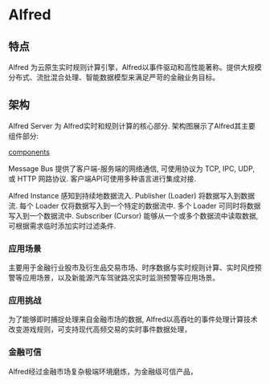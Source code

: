 # Alfred

## 特点
Alfred 为云原生实时规则计算引擎，Alfred以事件驱动和高性能著称。提供大规模分布式、流批混合处理、智能数据模型来满足严苛的金融业务目标。

## 架构

Alfred Server 为 Alfred实时和规则计算的核心部分. 架构图展示了Alfred其主要组件部分:

[components](https://github.com/datasphere-oss/Alfred/blob/main/picture/Pub-Sub.png)

Message Bus 提供了客户端-服务端的网络通信, 可使用协议为 TCP, IPC, UDP, 或 HTTP 网路协议. 客户端API可使用多种语言进行集成对接.

Alfred Instance 感知到持续地数据流入. Publisher (Loader) 将数据写入到数据流. 每个 Loader 仅将数据写入到一个特定的数据流中. 多个 Loader 可同时将数据写入到一个数据流中. Subscriber (Cursor) 能够从一个或多个数据流中读取数据, 可根据需求临时添加实时过滤条件.






### 应用场景
主要用于金融行业股市及衍生品交易市场、时序数据与实时规则计算、实时风控预警等应用场景，以及新能源汽车驾驶路况实时监测预警等应用场景。

### 应用挑战
为了能够即时捕捉处理来自金融市场的数据, Alfred以高吞吐的事件处理计算技术改变游戏规则，可支持现代高频交易的实时事件数据处理，

### 金融可信

Alfred经过金融市场复杂极端环境磨炼，为金融级可信产品，

